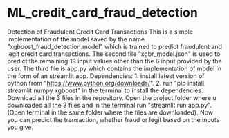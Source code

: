 # ML_credit_card_fraud_detection
Detection of Fraudulent Credit Card Transactions
This is a simple implementation of the model saved by the name "xgboost_fraud_detection.model" which is trained to predict fraudulent and legit credit card transactions. 
The second file "xgbr_model.json" is used to predict the remaining 19 input values other than the 6 input provided by the user.
The third file is app.py which contains the implementation of model in the form of an streamlit app.
Dependencies: 1. install latest version of python from "https://www.python.org/downloads/".
              2. run "pip install streamlit numpy xgboost" in the terminal to install the dependencies.
Download all the 3 files in the repository.
Open the project folder where u downloaded all the 3 files and in the terminal run "streamlit run app.py". (Open terminal in the same folder where the files are downloaded).
Now you can predict the transaction, whether fraud or legit based on the inputs you give.
